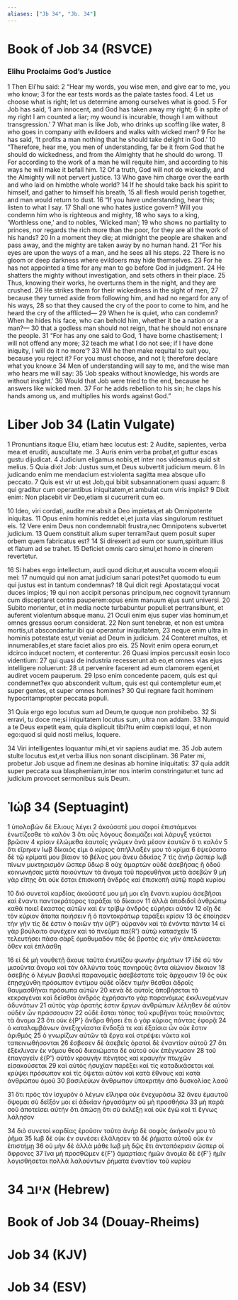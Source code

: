 ```yaml
---
aliases: ["Jb 34", "Jb. 34"]
---
```



# Book of Job 34 (RSVCE)

### Elihu Proclaims God’s Justice
1 Then Eliʹhu said:
2 “Hear my words, you wise men, and give ear to me, you who know;
3 for the ear tests words as the palate tastes food.
4 Let us choose what is right; let us determine among ourselves what is good.
5 For Job has said, ‘I am innocent, and God has taken away my right;
6 in spite of my right I am counted a liar; my wound is incurable, though I am without transgression.’
7 What man is like Job, who drinks up scoffing like water,
8 who goes in company with evildoers and walks with wicked men?
9 For he has said, ‘It profits a man nothing that he should take delight in God.’
10 “Therefore, hear me, you men of understanding, far be it from God that he should do wickedness, and from the Almighty that he should do wrong.
11 For according to the work of a man he will requite him, and according to his ways he will make it befall him.
12 Of a truth, God will not do wickedly, and the Almighty will not pervert justice.
13 Who gave him charge over the earth and who laid on himbthe whole world?
14 If he should take back his spirit to himself, and gather to himself his breath,
15 all flesh would perish together, and man would return to dust.
16 “If you have understanding, hear this; listen to what I say.
17 Shall one who hates justice govern? Will you condemn him who is righteous and mighty,
18 who says to a king, ‘Worthless one,’ and to nobles, ‘Wicked man’;
19 who shows no partiality to princes, nor regards the rich more than the poor, for they are all the work of his hands?
20 In a moment they die; at midnight the people are shaken and pass away, and the mighty are taken away by no human hand.
21 “For his eyes are upon the ways of a man, and he sees all his steps.
22 There is no gloom or deep darkness where evildoers may hide themselves.
23 For he has not appointed a time for any man to go before God in judgment.
24 He shatters the mighty without investigation, and sets others in their place.
25 Thus, knowing their works, he overturns them in the night, and they are crushed.
26 He strikes them for their wickedness in the sight of men,
27 because they turned aside from following him, and had no regard for any of his ways,
28 so that they caused the cry of the poor to come to him, and he heard the cry of the afflicted—
29 When he is quiet, who can condemn? When he hides his face, who can behold him, whether it be a nation or a man?—
30 that a godless man should not reign, that he should not ensnare the people.
31 “For has any one said to God, ‘I have borne chastisement; I will not offend any more;
32 teach me what I do not see; if I have done iniquity, I will do it no more’?
33 Will he then make requital to suit you, because you reject it? For you must choose, and not I; therefore declare what you know.e
34 Men of understanding will say to me, and the wise man who hears me will say:
35 ‘Job speaks without knowledge, his words are without insight.’
36 Would that Job were tried to the end, because he answers like wicked men.
37 For he adds rebellion to his sin; he claps his hands among us, and multiplies his words against God.”


# Liber Job 34 (Latin Vulgate)

1 Pronuntians itaque Eliu, etiam hæc locutus est:
2 Audite, sapientes, verba mea:et eruditi, auscultate me.
3 Auris enim verba probat,et guttur escas gustu dijudicat.
4 Judicium eligamus nobis,et inter nos videamus quid sit melius.
5 Quia dixit Job: Justus sum,et Deus subvertit judicium meum.
6 In judicando enim me mendacium est:violenta sagitta mea absque ullo peccato.
7 Quis est vir ut est Job,qui bibit subsannationem quasi aquam:
8 qui graditur cum operantibus iniquitatem,et ambulat cum viris impiis?
9 Dixit enim: Non placebit vir Deo,etiam si cucurrerit cum eo.

10 Ideo, viri cordati, audite me:absit a Deo impietas,et ab Omnipotente iniquitas.
11 Opus enim hominis reddet ei,et juxta vias singulorum restituet eis.
12 Vere enim Deus non condemnabit frustra,nec Omnipotens subvertet judicium.
13 Quem constituit alium super terram?aut quem posuit super orbem quem fabricatus est?
14 Si direxerit ad eum cor suum,spiritum illius et flatum ad se trahet.
15 Deficiet omnis caro simul,et homo in cinerem revertetur.

16 Si habes ergo intellectum, audi quod dicitur,et ausculta vocem eloquii mei:
17 numquid qui non amat judicium sanari potest?et quomodo tu eum qui justus est in tantum condemnas?
18 Qui dicit regi: Apostata;qui vocat duces impios;
19 qui non accipit personas principum,nec cognovit tyrannum cum disceptaret contra pauperem:opus enim manuum ejus sunt universi.
20 Subito morientur, et in media nocte turbabuntur populi:et pertransibunt, et auferent violentum absque manu.
21 Oculi enim ejus super vias hominum,et omnes gressus eorum considerat.
22 Non sunt tenebræ, et non est umbra mortis,ut abscondantur ibi qui operantur iniquitatem,
23 neque enim ultra in hominis potestate est,ut veniat ad Deum in judicium.
24 Conteret multos, et innumerabiles,et stare faciet alios pro eis.
25 Novit enim opera eorum,et idcirco inducet noctem, et conterentur.
26 Quasi impios percussit eosin loco videntium:
27 qui quasi de industria recesserunt ab eo,et omnes vias ejus intelligere noluerunt:
28 ut pervenire facerent ad eum clamorem egeni,et audiret vocem pauperum.
29 Ipso enim concedente pacem, quis est qui condemnet?ex quo absconderit vultum, quis est qui contempletur eum,et super gentes, et super omnes homines?
30 Qui regnare facit hominem hypocritampropter peccata populi.

31 Quia ergo ego locutus sum ad Deum,te quoque non prohibebo.
32 Si erravi, tu doce me;si iniquitatem locutus sum, ultra non addam.
33 Numquid a te Deus expetit eam, quia displicuit tibi?tu enim cœpisti loqui, et non ego:quod si quid nosti melius, loquere.

34 Viri intelligentes loquantur mihi,et vir sapiens audiat me.
35 Job autem stulte locutus est,et verba illius non sonant disciplinam.
36 Pater mi, probetur Job usque ad finem:ne desinas ab homine iniquitatis:
37 quia addit super peccata sua blasphemiam,inter nos interim constringatur:et tunc ad judicium provocet sermonibus suis Deum.


# Ἰώβ 34 (Septuagint)

1 ὑπολαβὼν δὲ Ελιους λέγει
2 ἀκούσατέ μου σοφοί ἐπιστάμενοι ἐνωτίζεσθε τὸ καλόν
3 ὅτι οὖς λόγους δοκιμάζει καὶ λάρυγξ γεύεται βρῶσιν
4 κρίσιν ἑλώμεθα ἑαυτοῖς γνῶμεν ἀνὰ μέσον ἑαυτῶν ὅ τι καλόν
5 ὅτι εἴρηκεν Ιωβ δίκαιός εἰμι ὁ κύριος ἀπήλλαξέν μου τὸ κρίμα
6 ἐψεύσατο δὲ τῷ κρίματί μου βίαιον τὸ βέλος μου ἄνευ ἀδικίας
7 τίς ἀνὴρ ὥσπερ Ιωβ πίνων μυκτηρισμὸν ὥσπερ ὕδωρ
8 οὐχ ἁμαρτὼν οὐδὲ ἀσεβήσας ἢ ὁδοῦ κοινωνήσας μετὰ ποιούντων τὰ ἄνομα τοῦ πορευθῆναι μετὰ ἀσεβῶν
9 μὴ γὰρ εἴπῃς ὅτι οὐκ ἔσται ἐπισκοπὴ ἀνδρός καὶ ἐπισκοπὴ αὐτῷ παρὰ κυρίου

10 διό συνετοὶ καρδίας ἀκούσατέ μου μή μοι εἴη ἔναντι κυρίου ἀσεβῆσαι καὶ ἔναντι παντοκράτορος ταράξαι τὸ δίκαιον
11 ἀλλὰ ἀποδιδοῖ ἀνθρώπῳ καθὰ ποιεῖ ἕκαστος αὐτῶν καὶ ἐν τρίβῳ ἀνδρὸς εὑρήσει αὐτόν
12 οἴῃ δὲ τὸν κύριον ἄτοπα ποιήσειν ἢ ὁ παντοκράτωρ ταράξει κρίσιν
13 ὃς ἐποίησεν τὴν γῆν τίς δέ ἐστιν ὁ ποιῶν τὴν ὑ{P'} οὐρανὸν καὶ τὰ ἐνόντα πάντα
14 εἰ γὰρ βούλοιτο συνέχειν καὶ τὸ πνεῦμα πα{R'} αὐτῷ κατασχεῖν
15 τελευτήσει πᾶσα σὰρξ ὁμοθυμαδόν πᾶς δὲ βροτὸς εἰς γῆν ἀπελεύσεται ὅθεν καὶ ἐπλάσθη

16 εἰ δὲ μὴ νουθετῇ ἄκουε ταῦτα ἐνωτίζου φωνὴν ῥημάτων
17 ἰδὲ σὺ τὸν μισοῦντα ἄνομα καὶ τὸν ὀλλύντα τοὺς πονηροὺς ὄντα αἰώνιον δίκαιον
18 ἀσεβὴς ὁ λέγων βασιλεῖ παρανομεῖς ἀσεβέστατε τοῖς ἄρχουσιν
19 ὃς οὐκ ἐπῃσχύνθη πρόσωπον ἐντίμου οὐδὲ οἶδεν τιμὴν θέσθαι ἁδροῖς θαυμασθῆναι πρόσωπα αὐτῶν
20 κενὰ δὲ αὐτοῖς ἀποβήσεται τὸ κεκραγέναι καὶ δεῖσθαι ἀνδρός ἐχρήσαντο γὰρ παρανόμως ἐκκλινομένων ἀδυνάτων
21 αὐτὸς γὰρ ὁρατής ἐστιν ἔργων ἀνθρώπων λέληθεν δὲ αὐτὸν οὐδὲν ὧν πράσσουσιν
22 οὐδὲ ἔσται τόπος τοῦ κρυβῆναι τοὺς ποιοῦντας τὰ ἄνομα
23 ὅτι οὐκ ἐ{P'} ἄνδρα θήσει ἔτι ὁ γὰρ κύριος πάντας ἐφορᾷ
24 ὁ καταλαμβάνων ἀνεξιχνίαστα ἔνδοξά τε καὶ ἐξαίσια ὧν οὐκ ἔστιν ἀριθμός
25 ὁ γνωρίζων αὐτῶν τὰ ἔργα καὶ στρέψει νύκτα καὶ ταπεινωθήσονται
26 ἔσβεσεν δὲ ἀσεβεῖς ὁρατοὶ δὲ ἐναντίον αὐτοῦ
27 ὅτι ἐξέκλιναν ἐκ νόμου θεοῦ δικαιώματα δὲ αὐτοῦ οὐκ ἐπέγνωσαν
28 τοῦ ἐπαγαγεῖν ἐ{P'} αὐτὸν κραυγὴν πένητος καὶ κραυγὴν πτωχῶν εἰσακούσεται
29 καὶ αὐτὸς ἡσυχίαν παρέξει καὶ τίς καταδικάσεται καὶ κρύψει πρόσωπον καὶ τίς ὄψεται αὐτόν καὶ κατὰ ἔθνους καὶ κατὰ ἀνθρώπου ὁμοῦ
30 βασιλεύων ἄνθρωπον ὑποκριτὴν ἀπὸ δυσκολίας λαοῦ

31 ὅτι πρὸς τὸν ἰσχυρὸν ὁ λέγων εἴληφα οὐκ ἐνεχυράσω
32 ἄνευ ἐμαυτοῦ ὄψομαι σὺ δεῖξόν μοι εἰ ἀδικίαν ἠργασάμην οὐ μὴ προσθήσω
33 μὴ παρὰ σοῦ ἀποτείσει αὐτήν ὅτι ἀπώσῃ ὅτι σὺ ἐκλέξῃ καὶ οὐκ ἐγώ καὶ τί ἔγνως λάλησον

34 διὸ συνετοὶ καρδίας ἐροῦσιν ταῦτα ἀνὴρ δὲ σοφὸς ἀκήκοέν μου τὸ ῥῆμα
35 Ιωβ δὲ οὐκ ἐν συνέσει ἐλάλησεν τὰ δὲ ῥήματα αὐτοῦ οὐκ ἐν ἐπιστήμῃ
36 οὐ μὴν δὲ ἀλλὰ μάθε Ιωβ μὴ δῷς ἔτι ἀνταπόκρισιν ὥσπερ οἱ ἄφρονες
37 ἵνα μὴ προσθῶμεν ἐ{F'} ἁμαρτίαις ἡμῶν ἀνομία δὲ ἐ{F'} ἡμῖν λογισθήσεται πολλὰ λαλούντων ῥήματα ἐναντίον τοῦ κυρίου


# 34 איוב (Hebrew)


# Book of Job 34 (Douay-Rheims)


# Job 34 (KJV)


# Job 34 (ESV)

